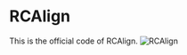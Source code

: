 # RCAlign
This is the official code of RCAlign.
![RCAlign](https://github.com/user-attachments/assets/fc1eb8dd-afb9-407e-9a73-a80d42418a88)
